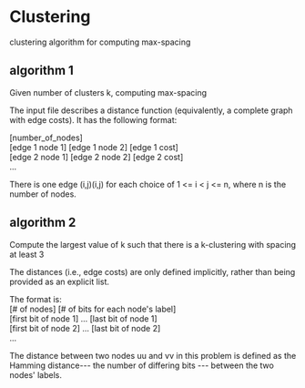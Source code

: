 # Clustering
clustering algorithm for computing max-spacing 

## algorithm 1  
Given number of clusters k, computing max-spacing  

The input file describes a distance function (equivalently, a complete graph with edge costs).  It has the following format:  

[number_of_nodes]  
[edge 1 node 1] [edge 1 node 2] [edge 1 cost]  
[edge 2 node 1] [edge 2 node 2] [edge 2 cost]  
...  

There is one edge (i,j)(i,j) for each choice of 1 <= i < j <= n, where n is the number of nodes.  

## algorithm 2  
Compute the largest value of k such that there is a k-clustering with spacing at least 3

The distances (i.e., edge costs) are only defined implicitly, rather than being provided as an explicit list.  

 The format is:  
[# of nodes] [# of bits for each node's label]  
[first bit of node 1] ... [last bit of node 1]  
[first bit of node 2] ... [last bit of node 2]  
...  
  
The distance between two nodes uu and vv in this problem is defined as the Hamming distance--- the number of differing bits --- between the two nodes' labels.  
